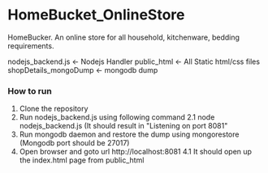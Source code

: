 # HomeBucket_OnlineStore
HomeBucker. An online store for all household, kitchenware, bedding requirements.

nodejs_backend.js <- Nodejs Handler
public_html <- All Static html/css files
shopDetails_mongoDump <- mongodb dump

### How to run
1. Clone the repository
2. Run nodejs_backend.js using following command
2.1 node nodejs_backend.js (It should result in "Listening on port 8081"
3. Run mongodb daemon and restore the dump using mongorestore (Mongodb port should be 27017)
4. Open browser and goto url http://localhost:8081
4.1 It should open up the index.html page from public_html
